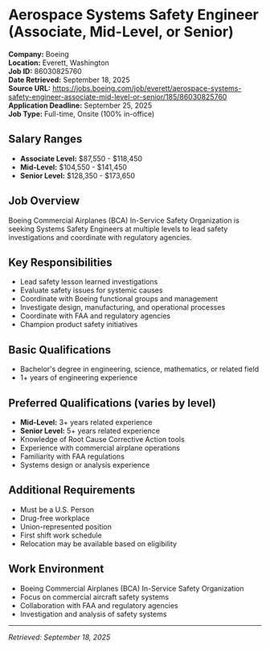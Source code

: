 # Aerospace Systems Safety Engineer (Associate, Mid-Level, or Senior)

**Company:** Boeing  
**Location:** Everett, Washington  
**Job ID:** 86030825760  
**Date Retrieved:** September 18, 2025  
**Source URL:** https://jobs.boeing.com/job/everett/aerospace-systems-safety-engineer-associate-mid-level-or-senior/185/86030825760  
**Application Deadline:** September 25, 2025  
**Job Type:** Full-time, Onsite (100% in-office)  

## Salary Ranges

- **Associate Level:** $87,550 - $118,450
- **Mid-Level:** $104,550 - $141,450
- **Senior Level:** $128,350 - $173,650

## Job Overview

Boeing Commercial Airplanes (BCA) In-Service Safety Organization is seeking Systems Safety Engineers at multiple levels to lead safety investigations and coordinate with regulatory agencies.

## Key Responsibilities

- Lead safety lesson learned investigations
- Evaluate safety issues for systemic causes
- Coordinate with Boeing functional groups and management
- Investigate design, manufacturing, and operational processes
- Coordinate with FAA and regulatory agencies
- Champion product safety initiatives

## Basic Qualifications

- Bachelor's degree in engineering, science, mathematics, or related field
- 1+ years of engineering experience

## Preferred Qualifications (varies by level)

- **Mid-Level:** 3+ years related experience
- **Senior Level:** 5+ years related experience
- Knowledge of Root Cause Corrective Action tools
- Experience with commercial airplane operations
- Familiarity with FAA regulations
- Systems design or analysis experience

## Additional Requirements

- Must be a U.S. Person
- Drug-free workplace
- Union-represented position
- First shift work schedule
- Relocation may be available based on eligibility

## Work Environment

- Boeing Commercial Airplanes (BCA) In-Service Safety Organization
- Focus on commercial aircraft safety systems
- Collaboration with FAA and regulatory agencies
- Investigation and analysis of safety systems

---

*Retrieved: September 18, 2025*